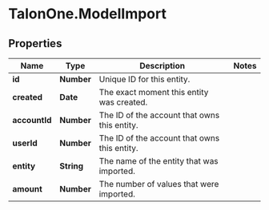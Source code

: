 # TalonOne.ModelImport

## Properties

Name | Type | Description | Notes
------------ | ------------- | ------------- | -------------
**id** | **Number** | Unique ID for this entity. | 
**created** | **Date** | The exact moment this entity was created. | 
**accountId** | **Number** | The ID of the account that owns this entity. | 
**userId** | **Number** | The ID of the account that owns this entity. | 
**entity** | **String** | The name of the entity that was imported.  | 
**amount** | **Number** | The number of values that were imported. | 


